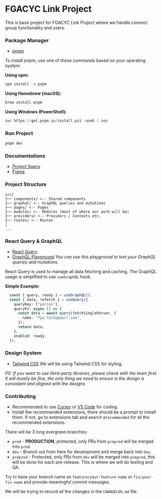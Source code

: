 # FGACYC Link Project

This is base project for FGACYC Link Project where we handle connect group functionality and users.

### Package Manager

- [pnpm](https://pnpm.io/installation)

To install pnpm, use one of these commands based on your operating system:

**Using npm:**
```bash
npm install -g pnpm
```

**Using Homebrew (macOS):**
```bash
brew install pnpm
```

**Using Windows (PowerShell):**
```powershell
iwr https://get.pnpm.io/install.ps1 -useb | iex
```

### Run Project

```bash
pnpm dev
```

### Documentations

- [Project Specs](https://docs.google.com/document/d/1MMZ08RJsG-2SiCgW0y-vSbHEX0P1tGy6IyCyHxQlA9Q/edit?tab=t.0#heading=h.k045dnqx8f31)
- [Figma](https://www.figma.com/design/SgeqYpNEDRt21xTYfDjl85/FGA-MobileApp-Connect)


### Project Structure

```
src/
├── components/ <-- Shared components
├── graphql/ <-- GraphQL queries and mutations
├── pages/ <-- Pages
├── modules/ <-- Modules (most of where our work will be)
├── providers/ <-- Providers / Contexts etc.
├── routes/ <-- Routes
│
...
```

### React Query & GraphQL

- [React Query](https://tanstack.com/query)
- [GraphQL Playground](https://graphql-playground.development.fgacyc.com/)
_You can use this playground to test your GraphQL queries and mutations._

React Query is used to manage all data fetching and caching.
The GraphQL usage is simplified to use `useGraphQL` hook.

**Simple Example:**
```typescript
  const { query, ready } = useGraphQL();
  const { data, refetch } = useQuery({
    queryKey: ["person"],
    queryFn: async () => {
      const data = await query(fetchSinglePerson, {
        name: "fga.tech@gmail.com",
      });
      return data;
    },
    enabled: ready,
  });
```

### Design System

- [Tailwind CSS](https://tailwindcss.com/) 
We will be using Tailwind CSS for styling.

_PS: If you want to use third-party libraries, please check with the team first. It will mostly be fine, the only thing we need to ensure is the design is consistent and aligned with the designs._

### Contributing

- Recommended to use [Cursor](https://www.cursor.com/) or [VS Code](https://code.visualstudio.com/) for coding.
- Install the recommended extensions, there should be a prompt to install them.
  If not, go to extensions tab and search `@recommended` for all the recommended extensions.

There will be 3 long evergreen branches:
- `prod` - **PRODUCTION**, protected, only PRs from `preprod` will be merged into `prod`.
- `dev` - Branch out from here for development and merge back into `dev`.
- `preprod` - Protected, only PRs from `dev` will be merged into `preprod`, this will be done for each pre-release. This is where we will do testing and QA.

Try to have your branch name as `feature/your-feature-name` or `fix/your-fix-name` and provide meaningful commit messages.

We will be trying to record all the changes in the `CHANGELOG.md` file.